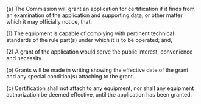 (a) The Commission will grant an application for certification if it finds from an examination of the application and supporting data, or other matter which it may officially notice, that:

(1) The equipment is capable of complying with pertinent technical standards of the rule part(s) under which it is to be operated; and,

(2) A grant of the application would serve the public interest, convenience and necessity.

(b) Grants will be made in writing showing the effective date of the grant and any special condition(s) attaching to the grant.

(c) Certification shall not attach to any equipment, nor shall any equipment authorization be deemed effective, until the application has been granted.

